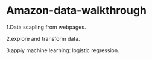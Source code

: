 # Amazon-data-walkthrough

1.Data scapling from webpages.

2.explore and transform data.

3.apply machine learning: logistic regression.


